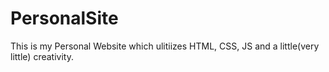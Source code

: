 # PersonalSite
This is my Personal Website which ulitiizes HTML, CSS, JS and a little(very little) creativity.
